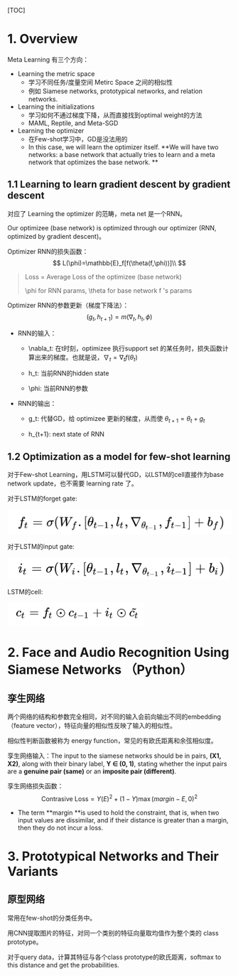 [TOC]

# 1. Overview

Meta Learning 有三个方向：

- Learning the metric space
  - 学习不同任务/度量空间 Metirc Space 之间的相似性
  - 例如 Siamese networks, prototypical networks, and relation networks. 
- Learning the initializations
  - 学习如何不通过梯度下降，从而直接找到optimal weight的方法
  - MAML, Reptile, and Meta-SGD 
- Learning the optimizer
  - 在Few-shot学习中，GD是没法用的
  - In this case, we will learn the optimizer itself. **We will have two networks: a base network that actually tries to learn and a meta network that optimizes the base network. **

## 1.1 Learning to learn gradient descent by gradient descent

对应了 Learning the optimizer 的范畴，meta net 是一个RNN。

Our optimizee (base network) is optimized through our optimizer (RNN, optimized by gradient descent)。

Optimizer RNN的损失函数：
$$
L(\phi)=\mathbb{E}_f[f(\theta(f,\phi))]\\
$$

> Loss = Average Loss of the optimizee (base network)
>
> \phi for RNN params, \theta for base network f 's params

Optimizer RNN的参数更新（梯度下降法）：
$$
(g_t,h_{t+1}) =m(\nabla_t, h_t, \phi)
$$

- RNN的输入：
  - \nabla_t: 在t时刻，optimizee 执行support set 的某任务时，损失函数计算出来的梯度。也就是说，$\nabla_t = \nabla_{t} f(\theta_t)$

  - h_t: 当前RNN的hidden state

  - \phi: 当前RNN的参数

- RNN的输出：
  - g_t: 代替GD，给 optimizee 更新的梯度，从而使 $\theta_{t+1} = \theta_t + g_t$

  - h_{t+1}: next state of RNN

## 1.2 Optimization as a model for few-shot learning

对于Few-shot Learning，用LSTM可以替代GD，以LSTM的cell直接作为base network update，也不需要 learning rate 了。

对于LSTM的forget gate:

![](imgs/0.png)

对于LSTM的input gate:

![](imgs/1.png)

LSTM的cell:

![](imgs/2.png)

# 2. Face and Audio Recognition Using Siamese Networks （Python）

## 孪生网络

两个网络的结构和参数完全相同，对不同的输入会前向输出不同的embedding（feature vector），特征向量的相似性反映了输入的相似性。

相似性判断函数被称为 energy function，常见的有欧氏距离和余弦相似度。

孪生网络输入：The input to the siamese networks should be in pairs, **(X1, X2)**, along with their binary label, **Y ∈ (0, 1)**, stating whether the input pairs are a **genuine pair (same)** or an **imposite pair (different)**.  

孪生网络损失函数：
$$
\text{Contrasive Loss} = Y(E)^2+(1-Y)\max(margin-E, 0)^2
$$

- The term **margin **is used to hold the constraint, that is, when two input values are dissimilar, and if their distance is greater than a margin, then they do not incur a loss. 

# 3. Prototypical Networks and Their Variants

## 原型网络

常用在few-shot的分类任务中。

用CNN提取图片的特征，对同一个类别的特征向量取均值作为整个类的 class prototype。

对于query data，计算其特征与各个class prototype的欧氏距离，softmax to this distance and get the probabilities.  
